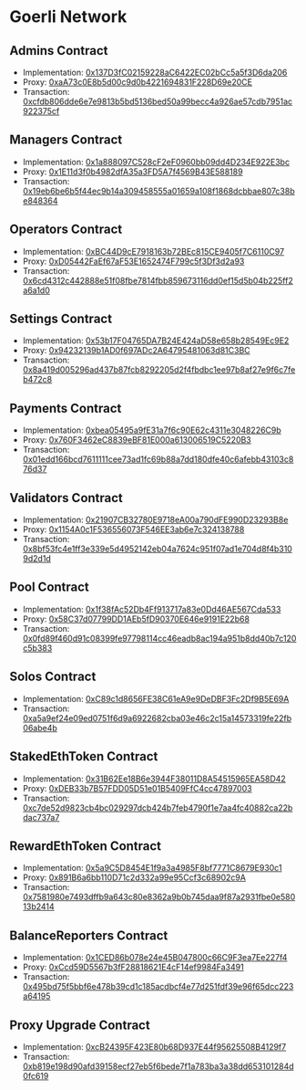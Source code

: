 # Goerli Network

## Admins Contract

- Implementation: [0x137D3fC02159228aC6422EC02bCc5a5f3D6da206](https://goerli.etherscan.io/address/0x137D3fC02159228aC6422EC02bCc5a5f3D6da206)
- Proxy: [0xaA73c0E8b5d00c9d0b4221694831F228D69e20CE](https://goerli.etherscan.io/address/0xaA73c0E8b5d00c9d0b4221694831F228D69e20CE)
- Transaction: [0xcfdb806dde6e7e9813b5bd5136bed50a99becc4a926ae57cdb7951ac922375cf](https://goerli.etherscan.io/tx/0xcfdb806dde6e7e9813b5bd5136bed50a99becc4a926ae57cdb7951ac922375cf)

## Managers Contract

- Implementation: [0x1a888097C528cF2eF0960bb09dd4D234E922E3bc](https://goerli.etherscan.io/address/0x1a888097C528cF2eF0960bb09dd4D234E922E3bc)
- Proxy: [0x1E11d3f0b4982dfA35a3FD5A7f4569B43E588189](https://goerli.etherscan.io/address/0x1E11d3f0b4982dfA35a3FD5A7f4569B43E588189)
- Transaction: [0x19eb6be6b5f44ec9b14a309458555a01659a108f1868dcbbae807c38be848364](https://goerli.etherscan.io/tx/0x19eb6be6b5f44ec9b14a309458555a01659a108f1868dcbbae807c38be848364)

## Operators Contract

- Implementation: [0xBC44D9cE7918163b72BEc815CE9405f7C6110C97](https://goerli.etherscan.io/address/0xBC44D9cE7918163b72BEc815CE9405f7C6110C97)
- Proxy: [0xD05442FaEf67aF53E1652474F799c5f3Df3d2a93](https://goerli.etherscan.io/address/0xD05442FaEf67aF53E1652474F799c5f3Df3d2a93)
- Transaction: [0x6cd4312c442888e51f08fbe7814fbb859673116dd0ef15d5b04b225ff2a6a1d0](https://goerli.etherscan.io/tx/0x6cd4312c442888e51f08fbe7814fbb859673116dd0ef15d5b04b225ff2a6a1d0)

## Settings Contract

- Implementation: [0x53b17F04765DA7B24E424aD58e658b28549Ec9E2](https://goerli.etherscan.io/address/0x53b17F04765DA7B24E424aD58e658b28549Ec9E2)
- Proxy: [0x94232139b1AD0f697ADc2A64795481063d81C3BC](https://goerli.etherscan.io/address/0x94232139b1AD0f697ADc2A64795481063d81C3BC)
- Transaction: [0x8a419d005296ad437b87fcb8292205d2f4fbdbc1ee97b8af27e9f6c7feb472c8](https://goerli.etherscan.io/tx/0x8a419d005296ad437b87fcb8292205d2f4fbdbc1ee97b8af27e9f6c7feb472c8)

## Payments Contract

- Implementation: [0xbea05495a9fE31a7f6c90E62c4311e3048226C9b](https://goerli.etherscan.io/address/0xbea05495a9fE31a7f6c90E62c4311e3048226C9b)
- Proxy: [0x760F3462eC8839eBF81E000a613006519C5220B3](https://goerli.etherscan.io/address/0x760F3462eC8839eBF81E000a613006519C5220B3)
- Transaction: [0x01edd166bcd7611111cee73ad1fc69b88a7dd180dfe40c6afebb43103c876d37](https://goerli.etherscan.io/tx/0x01edd166bcd7611111cee73ad1fc69b88a7dd180dfe40c6afebb43103c876d37)

## Validators Contract

- Implementation: [0x21907CB32780E9718eA00a790dFE990D23293B8e](https://goerli.etherscan.io/address/0x21907CB32780E9718eA00a790dFE990D23293B8e)
- Proxy: [0x1154A0c1F536556073F546EE3ab6e7c324138788](https://goerli.etherscan.io/address/0x1154A0c1F536556073F546EE3ab6e7c324138788)
- Transaction: [0x8bf53fc4e1ff3e339e5d4952142eb04a7624c951f07ad1e704d8f4b3109d2d1d](https://goerli.etherscan.io/tx/0x8bf53fc4e1ff3e339e5d4952142eb04a7624c951f07ad1e704d8f4b3109d2d1d)

## Pool Contract

- Implementation: [0x1f38fAc52Db4Ff913717a83e0Dd46AE567Cda533](https://goerli.etherscan.io/address/0x1f38fAc52Db4Ff913717a83e0Dd46AE567Cda533)
- Proxy: [0x58C37d07799DD1AEb5fD90370E646e9191E22b68](https://goerli.etherscan.io/address/0x58C37d07799DD1AEb5fD90370E646e9191E22b68)
- Transaction: [0x0fd89f460d91c08399fe97798114cc46eadb8ac194a951b8dd40b7c120c5b383](https://goerli.etherscan.io/tx/0x0fd89f460d91c08399fe97798114cc46eadb8ac194a951b8dd40b7c120c5b383)

## Solos Contract

- Implementation: [0xC89c1d8656FE38C61eA9e9DeDBF3Fc2Df9B5E69A](https://goerli.etherscan.io/address/0xC89c1d8656FE38C61eA9e9DeDBF3Fc2Df9B5E69A)
- Transaction: [0xa5a9ef24e09ed0751f6d9a6922682cba03e46c2c15a14573319fe22fb06abe4b](https://goerli.etherscan.io/tx/0xa5a9ef24e09ed0751f6d9a6922682cba03e46c2c15a14573319fe22fb06abe4b)

## StakedEthToken Contract

- Implementation: [0x31B62Ee18B6e3944F38011D8A54515965EA58D42](https://goerli.etherscan.io/address/0x31B62Ee18B6e3944F38011D8A54515965EA58D42)
- Proxy: [0xDEB33b7B57FDD05D51e01B5409FfC4cc47897003](https://goerli.etherscan.io/address/0xDEB33b7B57FDD05D51e01B5409FfC4cc47897003)
- Transaction: [0xc7de52d9823cb4bc029297dcb424b7feb4790f1e7aa4fc40882ca22bdac737a7](https://goerli.etherscan.io/tx/0xc7de52d9823cb4bc029297dcb424b7feb4790f1e7aa4fc40882ca22bdac737a7)

## RewardEthToken Contract

- Implementation: [0x5a9C5D8454E1f9a3a4985F8bf7771C8679E930c1](https://goerli.etherscan.io/address/0x5a9C5D8454E1f9a3a4985F8bf7771C8679E930c1)
- Proxy: [0x891B6a6bb110D71c2d332a99e95Ccf3c68902c9A](https://goerli.etherscan.io/address/0x891B6a6bb110D71c2d332a99e95Ccf3c68902c9A)
- Transaction: [0x7581980e7493dffb9a643c80e8362a9b0b745daa9f87a2931fbe0e58013b2414](https://goerli.etherscan.io/tx/0x7581980e7493dffb9a643c80e8362a9b0b745daa9f87a2931fbe0e58013b2414)

## BalanceReporters Contract

- Implementation: [0x1CED86b078e24e45B047800c66C9F3ea7Ee227f4](https://goerli.etherscan.io/address/0x1CED86b078e24e45B047800c66C9F3ea7Ee227f4)
- Proxy: [0xCcd59D5567b3fF28818621E4cF14ef9984Fa3491](https://goerli.etherscan.io/address/0xCcd59D5567b3fF28818621E4cF14ef9984Fa3491)
- Transaction: [0x495bd75f5bbf6e478b39cd1c185acdbcf4e77d251fdf39e96f65dcc223a64195](https://goerli.etherscan.io/tx/0x495bd75f5bbf6e478b39cd1c185acdbcf4e77d251fdf39e96f65dcc223a64195)

## Proxy Upgrade Contract

- Implementation: [0xcB24395F423E80b68D937E44f95625508B4129f7](https://goerli.etherscan.io/address/0xcB24395F423E80b68D937E44f95625508B4129f7)
- Transaction: [0xb819e198d90afd39158ecf27eb5f6bede7f1a783ba3a38dd653101284d0fc619](https://goerli.etherscan.io/tx/0xb819e198d90afd39158ecf27eb5f6bede7f1a783ba3a38dd653101284d0fc619)
